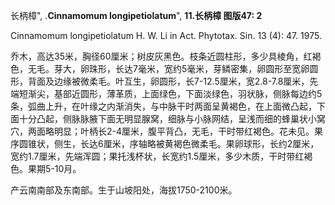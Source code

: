 长柄樟",
.**Cinnamomum longipetiolatum**",
**11.长柄樟 图版47: 2**

Cinnamomum longipetiolatum H. W. Li in Act. Phytotax. Sin. 13 (4): 47. 1975.

乔木，高达35米，胸径60厘米；树皮灰黑色。枝条近圆柱形，多少具棱角，红褐色，无毛。芽大，卵珠形，长达7毫米，宽约5毫米，芽鳞密集，卵圆形至宽卵圆形，背面及边缘被微柔毛。叶互生，卵圆形，长7-12.5厘米，宽2.8-7.8厘米，先端短渐尖，基部近圆形，薄革质，上面绿色，下面淡绿色，羽状脉，侧脉每边约5条，弧曲上升，在叶缘之内渐消失，与中脉干时两面呈黄褐色，在上面微凸起，下面十分凸起，侧脉脉腋下面无明显腺窝，细脉与小脉网结，呈浅而细的蜂巢状小窝穴，两面略明显；叶柄长2-4厘米，腹平背凸，无毛，干时带红褐色。花未见。果序圆锥状，侧生，长达6厘米，序轴略被黄褐色微柔毛。果卵球形，长约2厘米，宽约1.7厘米，先端浑圆；果托浅杯状，长宽约1.5厘米，多少木质，干时带红褐色。果期5-10月。

产云南南部及东南部。生于山坡阳处，海拔1750-2100米。
